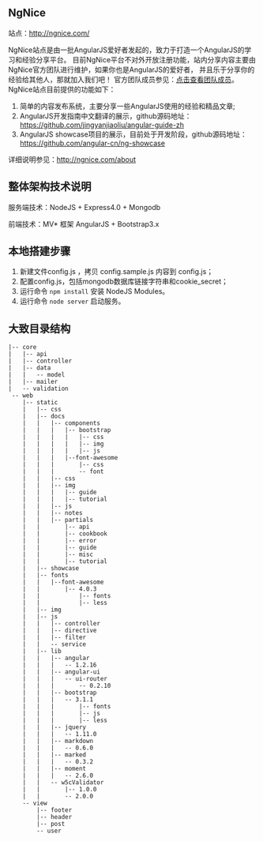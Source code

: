 ## NgNice
站点：http://ngnice.com/

NgNice站点是由一批AngularJS爱好者发起的，致力于打造一个AngularJS的学习和经验分享平台。
目前NgNice平台不对外开放注册功能，站内分享内容主要由NgNice官方团队进行维护，如果你也是AngularJS的爱好者，
并且乐于分享你的经验给其他人，那就加入我们吧！ 官方团队成员参见：[点击查看团队成员](https://worktile.com/teams/195a7878764eb2)。
NgNice站点目前提供的功能如下：

1. 简单的内容发布系统，主要分享一些AngularJS使用的经验和精品文章;
1. AngularJS开发指南中文翻译的展示，github源码地址：https://github.com/jingyanjiaoliu/angular-guide-zh
1. AngularJS showcase项目的展示，目前处于开发阶段，github源码地址：https://github.com/angular-cn/ng-showcase


详细说明参见：http://ngnice.com/about

## 整体架构技术说明

服务端技术：NodeJS + Express4.0 + Mongodb

前端技术：MV\* 框架 AngularJS + Bootstrap3.x

## 本地搭建步骤

1. 新建文件config.js ，拷贝 config.sample.js 内容到 config.js；
1. 配置config.js，包括mongodb数据库链接字符串和cookie_secret；
1. 运行命令 `npm install` 安装 NodeJS Modules。
1. 运行命令 `node server` 启动服务。

## 大致目录结构

```
|-- core
|   |-- api
|   |-- controller
|   |-- data
|   |   -- model
|   |-- mailer
|   -- validation
 -- web
    |-- static
    |   |-- css
    |   |-- docs
    |   |   |-- components
    |   |   |   |-- bootstrap
    |   |   |   |   |-- css
    |   |   |   |   |-- img
    |   |   |   |   |-- js
    |   |   |   |--font-awesome
    |   |   |       |-- css
    |   |   |       -- font
    |   |   |-- css
    |   |   |-- img
    |   |   |   |-- guide
    |   |   |   |-- tutorial
    |   |   |-- js
    |   |   |-- notes
    |   |   |-- partials
    |   |       |-- api
    |   |       |-- cookbook
    |   |       |-- error
    |   |       |-- guide
    |   |       |-- misc
    |   |       |-- tutorial
    |   |-- showcase
    |   |-- fonts
    |   |   |--font-awesome
    |   |       |-- 4.0.3
    |   |           |-- fonts
    |   |           |-- less
    |   |-- img
    |   |-- js
    |   |   |-- controller
    |   |   |-- directive
    |   |   |-- filter
    |   |   -- service
    |   |-- lib
    |   |   |-- angular
    |   |   |   -- 1.2.16
    |   |   |-- angular-ui
    |   |   |   -- ui-router
    |   |   |       -- 0.2.10
    |   |   |-- bootstrap
    |   |   |   -- 3.1.1
    |   |   |       |-- fonts
    |   |   |       |-- js
    |   |   |       |-- less
    |   |   |-- jquery
    |   |   |   -- 1.11.0
    |   |   |-- markdown
    |   |   |   -- 0.6.0
    |   |   |-- marked
    |   |   |   -- 0.3.2
    |   |   |-- moment
    |   |   |   -- 2.6.0
    |   |   -- w5cValidator
    |   |       |-- 1.0.0
    |   |       -- 2.0.0
    -- view
        |-- footer
        |-- header
        |-- post
        -- user
```